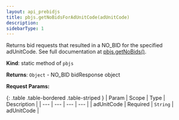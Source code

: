 ```yaml
---
layout: api_prebidjs
title: pbjs.getNoBidsForAdUnitCode(adUnitCode)
description:
sidebarType: 1
---
```



Returns bid requests that resulted in a NO_BID for the specified adUnitCode.  See full documentation at [pbjs.getNoBids()](/dev-docs/publisher-api-reference/getNoBids.html).

**Kind**: static method of `pbjs`

**Returns**: `Object` - NO_BID bidResponse object

**Request Params:**

{: .table .table-bordered .table-striped }
| Param | Scope | Type | Description |
| --- | --- | --- | --- |
| adUnitCode | Required | `String` | adUnitCode |
